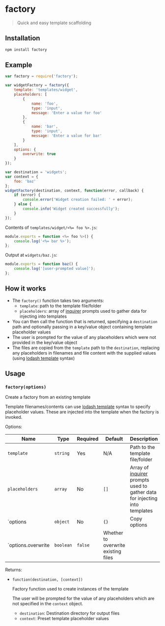 # factory

> Quick and easy template scaffolding


## Installation

```bash
npm install factory
```


## Example

```javascript
var factory = require('factory');

var widgetFactory = factory({
	template: 'templates/widget',
	placeholders: [
		{
			name: 'foo',
			type: 'input',
			message: 'Enter a value for foo'
		},
		{
			name: 'bar',
			type: 'input',
			message: 'Enter a value for bar'
		}
	],
	options: {
		overwrite: true
	}
});

var destination = 'widgets';
var context = {
	foo: 'baz'
};
widgetFactory(destination, context, function(error, callback) {
	if (error) {
		console.error('Widget creation failed: ' + error);
	} else {
		console.info('Widget created successfully');
	}
});
```

Contents of `templates/widget/<%= foo %>.js`:

```javascript
module.exports = function <%= foo %>() {
	console.log('<%= bar %>');
};
```

Output at `widgets/baz.js`:

```javascript
module.exports = function baz() {
	console.log('[user-prompted value]');
};
```

## How it works

- The `factory()` function takes two arguments:
	- `template`: path to the template file/folder
	- `placeholders`: array of [inquirer](https://www.npmjs.com/package/inquirer) prompts used to gather data for injecting into templates
- You can then call the function that is returned, specifying a `destination` path and optionally passing in a key/value object containing template placeholder values
- The user is prompted for the value of any placeholders which were not provided in the key/value object
- The files are copied from the `template` path to the `destination`, replacing any placeholders in filenames and file content with the supplied values (using [lodash template](https://www.npmjs.com/package/lodash.template) syntax)


## Usage

### `factory(options)`

Create a factory from an existing template

Template filenames/contents can use [lodash template](https://www.npmjs.com/package/lodash.template) syntax to specify placeholder values. These are injected into the template when the factory is invoked.

Options:

| Name | Type | Required | Default | Description |
| ---- | ---- | -------- | ------- | ----------- |
| `template` | `string` | Yes | N/A | Path to the template file/folder |
| `placeholders` | `array` | No | `[]` | Array of [inquirer](https://www.npmjs.com/package/inquirer) prompts used to gather data for injecting into templates |
| `options | `object` | No | `{}` | Copy options |
| `options.overwrite | `boolean` | `false` | Whether to overwrite existing files |

Returns:

- `function(destination, [context])`

 	Factory function used to create instances of the template
 	
 	The user will be prompted for the value of any placeholders which are not specified in the `context` object.
 	
	- `destination`: Destination directory for output files
	- `context`: Preset template placeholder values
